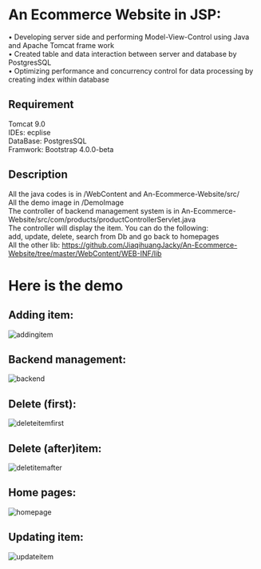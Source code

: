 # An Ecommerce Website in JSP: </br>
• Developing server side and performing Model-View-Control using Java and Apache Tomcat frame work </br>
• Created table and data interaction between server and database by PostgresSQL </br>
• Optimizing performance and concurrency control for data processing by creating index within database </br>

## Requirement
Tomcat 9.0 </br>
IDEs: ecplise </br>
DataBase: PostgresSQL </br>
Framwork: Bootstrap 4.0.0-beta


## Description
All the java codes is in /WebContent and An-Ecommerce-Website/src/ </br>
All the demo image in /DemoImage </br>
The controller of backend management system is in An-Ecommerce-Website/src/com/products/productControllerServlet.java </br>
The controller will display the item. You can do the following:  </br>
add, update, delete, search from Db and go back to homepages  </br>
All the other lib: https://github.com/JiaqihuangJacky/An-Ecommerce-Website/tree/master/WebContent/WEB-INF/lib </br>

# Here is the demo
## Adding item:
![addingitem](https://user-images.githubusercontent.com/21152514/30788629-a975f74c-a153-11e7-816b-8ea065e794da.png) </br>
## Backend management:
![backend](https://user-images.githubusercontent.com/21152514/30788630-a9760ebc-a153-11e7-9a62-c9b21cc4cfd2.png) </br>
## Delete (first):
![deleteitemfirst](https://user-images.githubusercontent.com/21152514/30788628-a976000c-a153-11e7-914f-d0570eca7f4f.png) </br>
## Delete (after)item:
![deletitemafter](https://user-images.githubusercontent.com/21152514/30788632-a9890918-a153-11e7-9feb-fe0dd1f58289.png) </br>
## Home pages:
![homepage](https://user-images.githubusercontent.com/21152514/30788633-a98a17f4-a153-11e7-9a06-98ce004d50a8.png) </br>
## Updating item:
![updateitem](https://user-images.githubusercontent.com/21152514/30788631-a9786db0-a153-11e7-89f8-1d22451e4360.png) </br>

